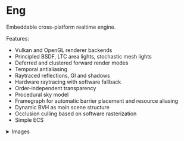 # Eng

Embeddable cross-platform realtime engine.

Features:
- Vulkan and OpenGL renderer backends
- Principled BSDF, LTC area lights, stochastic mesh lights
- Deferred and clustered forward render modes
- Temporal antialiasing
- Raytraced reflections, GI and shadows
- Hardware raytracing with software fallback
- Order-independent transparency
- Procedural sky model
- Framegraph for automatic barrier placement and resource aliasing
- Dynamic BVH as main scene structure
- Occlusion culling based on software rasterization
- Simple ECS

<details>
  <summary>Images</summary>
  <div>
      <div float="middle">
        <img src="images/ai043_06.jpg" />
      </div>
      <div float="middle">
        <img src="images/pbr.png" />
      </div>
    </div>
</details>